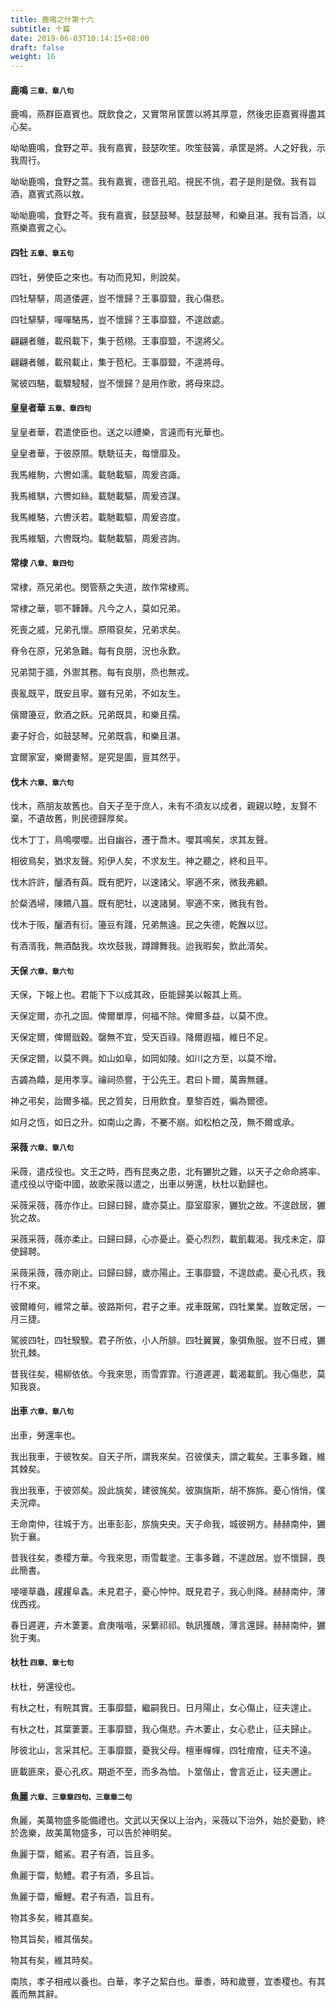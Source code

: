 ```yaml
---
title: 鹿鳴之什第十六
subtitle: 十篇
date: 2019-06-03T10:14:15+08:00
draft: false
weight: 16
---
```



<h4 id="16.1">鹿鳴 <small>三章、章八句</small></h4>

<div class="alert alert-dark" role="alert">
  鹿鳴，燕群臣嘉賓也。既飲食之，又實幣帛筐篚以將其厚意，然後忠臣嘉賓得盡其心矣。
</div>

<p id="16.1.1">呦呦鹿鳴，食野之苹。我有嘉賓，鼓瑟吹笙。吹笙鼓簧，承筐是將。人之好我，示我周行。</p>
<p id="16.1.2">呦呦鹿鳴，食野之蒿。我有嘉賓，德音孔昭。視民不恌，君子是則是傚。我有旨酒，嘉賓式燕以敖。</p>
<p id="16.1.3">呦呦鹿鳴，食野之芩。我有嘉賓，鼓瑟鼓琴。鼓瑟鼓琴，和樂且湛。我有旨酒，以燕樂嘉賓之心。</p>

<h4 id="16.2">四牡 <small>五章、章五句</small></h4>

<div class="alert alert-dark" role="alert">
  四牡，勞使臣之來也。有功而見知，則說矣。
</div>

<p id="16.2.1">四牡騑騑，周道倭遲，豈不懷歸？王事靡盬，我心傷悲。</p>
<p id="16.2.2">四牡騑騑，嘽嘽駱馬，豈不懷歸？王事靡盬，不遑啟處。</p>
<p id="16.2.3">翩翩者鵻，載飛載下，集于苞栩。王事靡盬，不遑將父。</p>
<p id="16.2.4">翩翩者鵻，載飛載止，集于苞杞。王事靡盬，不遑將母。</p>
<p id="16.2.5">駕彼四駱，載驟駸駸，豈不懷歸？是用作歌，將母來諗。</p>

<h4 id="16.3">皇皇者華 <small>五章、章四句</small></h4>

<div class="alert alert-dark" role="alert">
  皇皇者華，君遣使臣也。送之以禮樂，言遠而有光華也。
</div>

<p id="16.3.1">皇皇者華，于彼原隰。駪駪征夫，每懷靡及。</p>
<p id="16.3.2">我馬維駒，六轡如濡。載馳載驅，周爰咨諏。</p>
<p id="16.3.3">我馬維騏，六轡如絲。載馳載驅，周爰咨謀。</p>
<p id="16.3.4">我馬維駱，六轡沃若。載馳載驅，周爰咨度。</p>
<p id="16.3.5">我馬維駰，六轡既均。載馳載驅，周爰咨詢。</p>

<h4 id="16.4">常棣 <small>八章、章四句</small></h4>

<div class="alert alert-dark" role="alert">
  常棣，燕兄弟也。閔管蔡之失道，故作常棣焉。
</div>

<p id="16.4.1">常棣之華，鄂不韡韡。凡今之人，莫如兄弟。</p>
<p id="16.4.2">死喪之威，兄弟孔懷。原隰裒矣，兄弟求矣。</p>
<p id="16.4.3">脊令在原，兄弟急難。每有良朋，況也永歎。</p>
<p id="16.4.4">兄弟鬩于牆，外禦其務。每有良朋，烝也無戎。</p>
<p id="16.4.5">喪亂既平，既安且寧。雖有兄弟，不如友生。</p>
<p id="16.4.6">儐爾籩豆，飲酒之飫。兄弟既具，和樂且孺。</p>
<p id="16.4.7">妻子好合，如鼓瑟琴。兄弟既翕，和樂且湛。</p>
<p id="16.4.8">宜爾家室，樂爾妻帑。是究是圖，亶其然乎。</p>

<h4 id="16.5">伐木 <small>六章、章六句</small></h4>

<div class="alert alert-dark" role="alert">
  伐木，燕朋友故舊也。自天子至于庶人，未有不須友以成者，親親以睦，友賢不棄，不遺故舊，則民德歸厚矣。
</div>

<p id="16.5.1">伐木丁丁，鳥鳴嚶嚶。出自幽谷，遷于喬木。嚶其鳴矣，求其友聲。</p>
<p id="16.5.2">相彼鳥矣，猶求友聲。矧伊人矣，不求友生。神之聽之，終和且平。</p>
<p id="16.5.3">伐木許許，釃酒有藇。既有肥羜，以速諸父。寧適不來，微我弗顧。</p>
<p id="16.5.4">於粲洒埽，陳饋八簋。既有肥牡，以速諸舅。寧適不來，微我有咎。</p>
<p id="16.5.5">伐木于阪，釃酒有衍。籩豆有踐，兄弟無遠。民之失德，乾餱以愆。</p>
<p id="16.5.6">有酒湑我，無酒酤我。坎坎鼓我，蹲蹲舞我。迨我暇矣，飲此湑矣。</p>

<h4 id="16.6">天保 <small>六章、章六句</small></h4>

<div class="alert alert-dark" role="alert">
  天保，下報上也。君能下下以成其政，臣能歸美以報其上焉。
</div>

<p id="16.6.1">天保定爾，亦孔之固。俾爾單厚，何福不除。俾爾多益，以莫不庶。</p>
<p id="16.6.2">天保定爾，俾爾戩穀。罄無不宜，受天百祿。降爾遐福，維日不足。</p>
<p id="16.6.3">天保定爾，以莫不興。如山如阜，如岡如陵。如川之方至，以莫不增。</p>
<p id="16.6.4">吉蠲為饎，是用孝享。禴祠烝嘗，于公先王。君曰卜爾，萬壽無疆。</p>
<p id="16.6.5">神之弔矣，詒爾多福。民之質矣，日用飲食。羣黎百姓，徧為爾德。</p>
<p id="16.6.6">如月之恆，如日之升。如南山之壽，不騫不崩。如松柏之茂，無不爾或承。</p>

<h4 id="16.7">采薇 <small>六章、章八句</small></h4>

<div class="alert alert-dark" role="alert">
  采薇，遣戍役也。文王之時，西有昆夷之患，北有玁狁之難，以天子之命命將率、遣戍役以守衛中國，故歌采薇以遣之，出車以勞還，杕杜以勤歸也。
</div>

<p id="16.7.1">采薇采薇，薇亦作止。曰歸曰歸，歲亦莫止。靡室靡家，玁狁之故。不遑啟居，玁狁之故。</p>
<p id="16.7.2">采薇采薇，薇亦柔止。曰歸曰歸，心亦憂止。憂心烈烈，載飢載渴。我戍未定，靡使歸聘。</p>
<p id="16.7.3">采薇采薇，薇亦剛止。曰歸曰歸，歲亦陽止。王事靡盬，不遑啟處。憂心孔疚，我行不來。</p>
<p id="16.7.4">彼爾維何，維常之華。彼路斯何，君子之車。戎車既駕，四牡業業。豈敢定居，一月三捷。</p>
<p id="16.7.5">駕彼四牡，四牡騤騤。君子所依，小人所腓。四牡翼翼，象弭魚服。豈不日戒，玁狁孔棘。</p>
<p id="16.7.6">昔我往矣，楊柳依依。今我來思，雨雪霏霏。行道遲遲，載渴載飢。我心傷悲，莫知我哀。</p>

<h4 id="16.8">出車 <small>六章、章八句</small></h4>

<div class="alert alert-dark" role="alert">
  出車，勞還率也。
</div>

<p id="16.8.1">我出我車，于彼牧矣。自天子所，謂我來矣。召彼僕夫，謂之載矣。王事多難，維其棘矣。</p>
<p id="16.8.2">我出我車，于彼郊矣。設此旐矣，建彼旄矣。彼旟旐斯，胡不旆旆。憂心悄悄，僕夫況瘁。</p>
<p id="16.8.3">王命南仲，往城于方。出車彭彭，旂旐央央。天子命我，城彼朔方。赫赫南仲，玁狁于襄。</p>
<p id="16.8.4">昔我往矣，黍稷方華。今我來思，雨雪載塗。王事多難，不遑啟居。豈不懷歸，畏此簡書。</p>
<p id="16.8.5">喓喓草蟲，趯趯阜螽。未見君子，憂心忡忡。既見君子，我心則降。赫赫南仲，薄伐西戎。</p>
<p id="16.8.6">春日遲遲，卉木萋萋。倉庚喈喈，采蘩祁祁。執訊獲醜，薄言還歸。赫赫南仲，玁狁于夷。</p>

<h4 id="16.9">杕杜 <small>四章、章七句</small></h4>

<div class="alert alert-dark" role="alert">
  杕杜，勞還役也。
</div>

<p id="16.9.1">有杕之杜，有睆其實。王事靡盬，繼嗣我日。日月陽止，女心傷止，征夫遑止。</p>
<p id="16.9.2">有杕之杜，其葉萋萋。王事靡盬，我心傷悲。卉木萋止，女心悲止，征夫歸止。</p>
<p id="16.9.3">陟彼北山，言采其杞。王事靡盬，憂我父母。檀車幝幝，四牡痯痯，征夫不遠。</p>
<p id="16.9.4">匪載匪來，憂心孔疚。期逝不至，而多為恤。卜筮偕止，會言近止，征夫邇止。</p>

<h4 id="16.10">魚麗 <small>六章、三章章四句、三章章二句</small></h4>

<div class="alert alert-dark" role="alert">
  魚麗，美萬物盛多能備禮也。文武以天保以上治內，采薇以下治外，始於憂勤，終於逸樂，故美萬物盛多，可以告於神明矣。
</div>

<p id="16.10.1">魚麗于罶，鱨鯊。君子有酒，旨且多。</p>
<p id="16.10.2">魚麗于罶，魴鱧。君子有酒，多且旨。</p>
<p id="16.10.3">魚麗于罶，鰋鯉。君子有酒，旨且有。</p>
<p id="16.10.4">物其多矣，維其嘉矣。</p>
<p id="16.10.5">物其旨矣，維其偕矣。</p>
<p id="16.10.6">物其有矣，維其時矣。</p>

<div class="alert alert-dark" role="alert">
  南陔，孝子相戒以養也。白華，孝子之絜白也。華黍，時和歲豐，宜黍稷也。有其義而無其辭。
</div>
